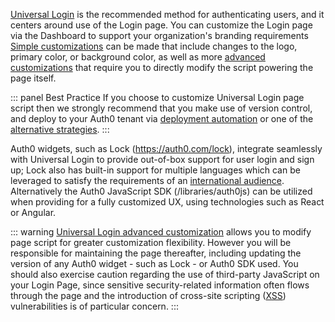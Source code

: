 [Universal Login](/universal-login) is the recommended method for authenticating users, and it centers around use of the Login page. You can customize the Login page via the Dashboard to support your organization's branding requirements [Simple customizations](/universal-login#simple-customization) can be made that include changes to the logo, primary color, or background color, as well as more [advanced customizations](/universal-login#advanced-customization) that require you to directly modify the script powering the page itself.

::: panel Best Practice
If you choose to customize Universal Login page script then we strongly recommend that you make use of version control, and deploy to your Auth0 tenant via [deployment automation](/architecture-scenarios/implementation/${platform}/${platform}-deployment) or one of the [alternative strategies](/universal-login/version-control).
:::

Auth0 widgets, such as Lock (https://auth0.com/lock), integrate seamlessly with Universal Login to provide out-of-box support for user login and sign up; Lock also has built-in support for multiple languages which can be leveraged to satisfy the requirements of an [international audience](/libraries/lock/v11/i18n). Alternatively the Auth0 JavaScript SDK (/libraries/auth0js) can be utilized when providing for a fully customized UX, using technologies such as React or Angular.  

::: warning
[Universal Login advanced customization](/universal-login#advanced-customization) allows you to modify page script for greater customization flexibility. However you will be responsible for maintaining the page thereafter, including updating the version of any Auth0 widget - such as Lock - or Auth0 SDK used. You should also exercise caution regarding the use of third-party JavaScript on your Login Page, since sensitive security-related information often flows through the page and the introduction of cross-site scripting ([XSS](/security/common-threats#cross-site-request-forgery)) vulnerabilities is of particular concern.
:::
